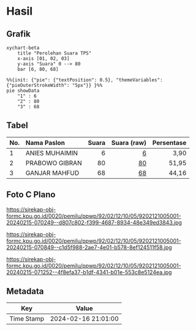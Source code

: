 # Hasil

## Grafik

```mermaid
xychart-beta
    title "Perolehan Suara TPS"
    x-axis [01, 02, 03]
    y-axis "Suara" 0 --> 80
    bar [6, 80, 68]
```

```mermaid
%%{init: {"pie": {"textPosition": 0.5}, "themeVariables": {"pieOuterStrokeWidth": "5px"}} }%%
pie showData
    "1" : 6
    "2" : 80
    "3" : 68
```

## Tabel

| No. | Nama Paslon    | Suara | Suara (raw) | Persentase |
|:--- |:-------------- | -----:| -----------:| ----------:|
| 1   | ANIES MUHAIMIN | 6     | [6][p-1]    | 3,90       |
| 2   | PRABOWO GIBRAN | 80    | [80][p-2]   | 51,95      |
| 3   | GANJAR MAHFUD  | 68    | [68][p-3]   | 44,16      |


[p-1]: https://github.com/gigit-pemilu/pemilu-2024-92-papua-barat/blob/main/pilpres/hitung-suara/sub/92-papua-barat/sub/02-manokwari/sub/12-manokwari-barat/sub/1005-padarni/sub/001-tps/sub/paslon-1.txt
[p-2]: https://github.com/gigit-pemilu/pemilu-2024-92-papua-barat/blob/main/pilpres/hitung-suara/sub/92-papua-barat/sub/02-manokwari/sub/12-manokwari-barat/sub/1005-padarni/sub/001-tps/sub/paslon-2.txt
[p-3]: https://github.com/gigit-pemilu/pemilu-2024-92-papua-barat/blob/main/pilpres/hitung-suara/sub/92-papua-barat/sub/02-manokwari/sub/12-manokwari-barat/sub/1005-padarni/sub/001-tps/sub/paslon-3.txt

## Foto C Plano

https://sirekap-obj-formc.kpu.go.id/0020/pemilu/ppwp/92/02/12/10/05/9202121005001-20240215-070249--d807c802-f399-4687-8934-48e349ed3843.jpg

https://sirekap-obj-formc.kpu.go.id/0020/pemilu/ppwp/92/02/12/10/05/9202121005001-20240215-070849--c1d5f988-2ae7-4e01-b578-8ef124511f58.jpg

https://sirekap-obj-formc.kpu.go.id/0020/pemilu/ppwp/92/02/12/10/05/9202121005001-20240215-071252--4f8efa37-b1df-4341-b01e-553c8e5124ea.jpg


## Metadata

| Key        | Value               |
| ---------- | ------------------- |
| Time Stamp | 2024-02-16 21:01:00 |



